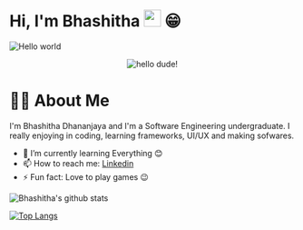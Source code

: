# Hi, I'm Bhashitha <img src="https://raw.githubusercontent.com/MartinHeinz/MartinHeinz/master/wave.gif" width="30px"> 😁
<img src="https://raw.githubusercontent.com/sagar-viradiya/sagar-viradiya/master/resources/banner.png" alt="Hello world">
<p align="center"> <img src="https://komarev.com/ghpvc/?username=saku97&color=brightgreen" alt="hello dude!" /> </p>

# 👦🏽 About Me 
I'm Bhashitha Dhananjaya and I'm a Software Engineering undergraduate. I really enjoying in coding, learning frameworks, UI/UX and making sofwares.

- 🌱 I’m currently learning Everything 😊
- 📫 How to reach me: [Linkedin](https://www.linkedin.com/in/bhashitha12/)
- ⚡ Fun fact: Love to play games 😉

![Bhashitha's github stats](https://github-readme-stats.vercel.app/api?username=glbdhananjaya&show_icons=true&theme=radical)

[![Top Langs](https://github-readme-stats.vercel.app/api/top-langs/?username=glbdhananjaya&layout=compact)](https://github.com/glbdhananjaya/github-readme-stats)
